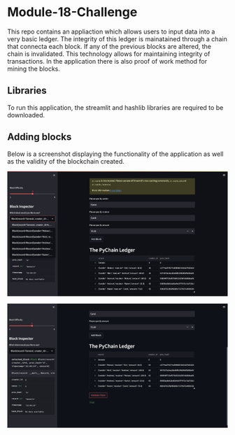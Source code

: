 # Module-18-Challenge
This repo contains an appliaction which allows users to input data into a very basic ledger. The integrity of this ledger is mainatained through a chain that connecta each block. If any of the previous blocks are altered, the chain is invalidated. This technology allows for maintaining integrity of transactions. In the application there is also proof of work method for mining the blocks.

## Libraries
To run this application, the streamlit and hashlib libraries are required to be downloaded.

## Adding blocks
Below is a screenshot displaying the functionality of the application as well as the validity of the blockchain created.

![screenshot](Screenshot1.png)

![screenshot2](Screenshot2.png)